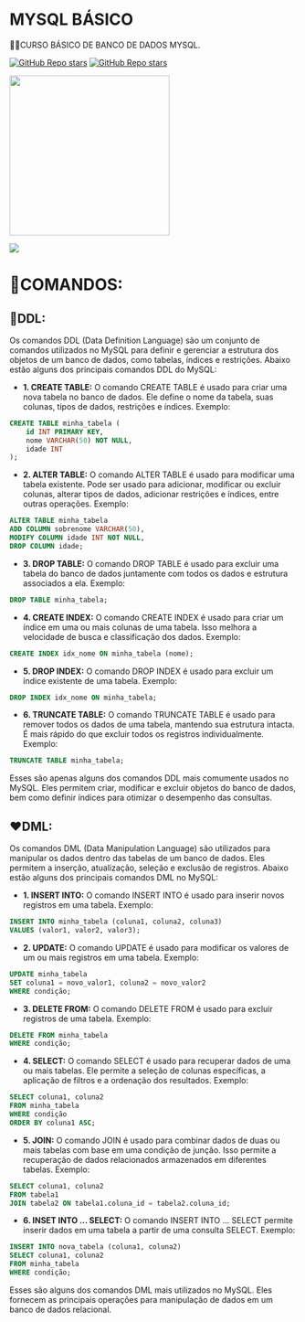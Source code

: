 # MYSQL BÁSICO
👨‍⚖️CURSO BÁSICO DE BANCO DE DADOS MYSQL.

[![GitHub Repo stars](https://img.shields.io/badge/VILHALVA-GITHUB-03A9F4?logo=github)](https://github.com/VILHALVA) 
[![GitHub Repo stars](https://img.shields.io/badge/-PLAYLIST%20DO%20YOUTUBE-blueviolet)](https://youtube.com/playlist?list=PLHz_AreHm4dkBs-795Dsgvau_ekxg8g1r)

<img src="https://www.paulligocki.com/wp-content/uploads/2022/03/MySQLLogo.png" align="center" width="280"> <br>

![](https://i.imgur.com/waxVImv.png)

# 💝COMANDOS:
## 💚DDL:
Os comandos DDL (Data Definition Language) são um conjunto de comandos utilizados no MySQL para definir e gerenciar a estrutura dos objetos de um banco de dados, como tabelas, índices e restrições. Abaixo estão alguns dos principais comandos DDL do MySQL:
* **1. CREATE TABLE:** O comando CREATE TABLE é usado para criar uma nova tabela no banco de dados. Ele define o nome da tabela, suas colunas, tipos de dados, restrições e índices.
Exemplo:
```sql
CREATE TABLE minha_tabela (
    id INT PRIMARY KEY,
    nome VARCHAR(50) NOT NULL,
    idade INT
);
```
* **2. ALTER TABLE:** O comando ALTER TABLE é usado para modificar uma tabela existente. Pode ser usado para adicionar, modificar ou excluir colunas, alterar tipos de dados, adicionar restrições e índices, entre outras operações.
Exemplo:
```sql
ALTER TABLE minha_tabela
ADD COLUMN sobrenome VARCHAR(50),
MODIFY COLUMN idade INT NOT NULL,
DROP COLUMN idade;
```
* **3. DROP TABLE:** O comando DROP TABLE é usado para excluir uma tabela do banco de dados juntamente com todos os dados e estrutura associados a ela.
Exemplo:
```sql
DROP TABLE minha_tabela;
```
* **4. CREATE INDEX:** O comando CREATE INDEX é usado para criar um índice em uma ou mais colunas de uma tabela. Isso melhora a velocidade de busca e classificação dos dados.
Exemplo:
```sql
CREATE INDEX idx_nome ON minha_tabela (nome);
```
* **5. DROP INDEX:** O comando DROP INDEX é usado para excluir um índice existente de uma tabela.
Exemplo:
```sql
DROP INDEX idx_nome ON minha_tabela;
```
* **6. TRUNCATE TABLE:** O comando TRUNCATE TABLE é usado para remover todos os dados de uma tabela, mantendo sua estrutura intacta. É mais rápido do que excluir todos os registros individualmente.
Exemplo:
```sql
TRUNCATE TABLE minha_tabela;
```
Esses são apenas alguns dos comandos DDL mais comumente usados no MySQL. Eles permitem criar, modificar e excluir objetos do banco de dados, bem como definir índices para otimizar o desempenho das consultas.

## ❤DML:
Os comandos DML (Data Manipulation Language) são utilizados para manipular os dados dentro das tabelas de um banco de dados. Eles permitem a inserção, atualização, seleção e exclusão de registros. Abaixo estão alguns dos principais comandos DML no MySQL:
* **1. INSERT INTO:** O comando INSERT INTO é usado para inserir novos registros em uma tabela.
Exemplo:
```sql
INSERT INTO minha_tabela (coluna1, coluna2, coluna3)
VALUES (valor1, valor2, valor3);
```
* **2. UPDATE:** O comando UPDATE é usado para modificar os valores de um ou mais registros em uma tabela.
Exemplo:
```sql
UPDATE minha_tabela
SET coluna1 = novo_valor1, coluna2 = novo_valor2
WHERE condição;
```
* **3. DELETE FROM:** O comando DELETE FROM é usado para excluir registros de uma tabela.
Exemplo:
```sql
DELETE FROM minha_tabela
WHERE condição;
```
* **4. SELECT:** O comando SELECT é usado para recuperar dados de uma ou mais tabelas. Ele permite a seleção de colunas específicas, a aplicação de filtros e a ordenação dos resultados.
Exemplo:
```sql
SELECT coluna1, coluna2
FROM minha_tabela
WHERE condição
ORDER BY coluna1 ASC;
```
* **5. JOIN:** O comando JOIN é usado para combinar dados de duas ou mais tabelas com base em uma condição de junção. Isso permite a recuperação de dados relacionados armazenados em diferentes tabelas.
Exemplo:
```sql
SELECT coluna1, coluna2
FROM tabela1
JOIN tabela2 ON tabela1.coluna_id = tabela2.coluna_id;
```
* **6. INSET INTO ... SELECT:** O comando INSERT INTO ... SELECT permite inserir dados em uma tabela a partir de uma consulta SELECT.
Exemplo:
```sql
INSERT INTO nova_tabela (coluna1, coluna2)
SELECT coluna1, coluna2
FROM minha_tabela
WHERE condição;
```
Esses são alguns dos comandos DML mais utilizados no MySQL. Eles fornecem as principais operações para manipulação de dados em um banco de dados relacional.

